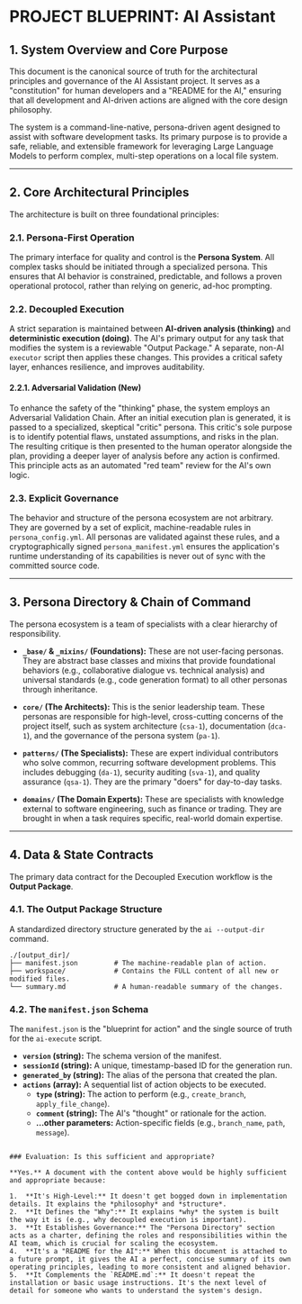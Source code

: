 # PROJECT BLUEPRINT: AI Assistant

<!-- Version: 1.0 -->

## 1. System Overview and Core Purpose

This document is the canonical source of truth for the architectural principles and governance of the AI Assistant project. It serves as a "constitution" for human developers and a "README for the AI," ensuring that all development and AI-driven actions are aligned with the core design philosophy.

The system is a command-line-native, persona-driven agent designed to assist with software development tasks. Its primary purpose is to provide a safe, reliable, and extensible framework for leveraging Large Language Models to perform complex, multi-step operations on a local file system.

---

## 2. Core Architectural Principles

The architecture is built on three foundational principles:

### 2.1. Persona-First Operation
The primary interface for quality and control is the **Persona System**. All complex tasks should be initiated through a specialized persona. This ensures that AI behavior is constrained, predictable, and follows a proven operational protocol, rather than relying on generic, ad-hoc prompting.

### 2.2. Decoupled Execution
A strict separation is maintained between **AI-driven analysis (thinking)** and **deterministic execution (doing)**. The AI's primary output for any task that modifies the system is a reviewable "Output Package." A separate, non-AI `executor` script then applies these changes. This provides a critical safety layer, enhances resilience, and improves auditability.

#### 2.2.1. Adversarial Validation (New)
To enhance the safety of the "thinking" phase, the system employs an Adversarial Validation Chain. After an initial execution plan is generated, it is passed to a specialized, skeptical "critic" persona. This critic's sole purpose is to identify potential flaws, unstated assumptions, and risks in the plan. The resulting critique is then presented to the human operator alongside the plan, providing a deeper layer of analysis before any action is confirmed. This principle acts as an automated "red team" review for the AI's own logic.

### 2.3. Explicit Governance
The behavior and structure of the persona ecosystem are not arbitrary. They are governed by a set of explicit, machine-readable rules in `persona_config.yml`. All personas are validated against these rules, and a cryptographically signed `persona_manifest.yml` ensures the application's runtime understanding of its capabilities is never out of sync with the committed source code.

---

## 3. Persona Directory & Chain of Command

The persona ecosystem is a team of specialists with a clear hierarchy of responsibility.

-   **`_base/` & `_mixins/` (Foundations):** These are not user-facing personas. They are abstract base classes and mixins that provide foundational behaviors (e.g., collaborative dialogue vs. technical analysis) and universal standards (e.g., code generation format) to all other personas through inheritance.

-   **`core/` (The Architects):** This is the senior leadership team. These personas are responsible for high-level, cross-cutting concerns of the project itself, such as system architecture (`csa-1`), documentation (`dca-1`), and the governance of the persona system (`pa-1`).

-   **`patterns/` (The Specialists):** These are expert individual contributors who solve common, recurring software development problems. This includes debugging (`da-1`), security auditing (`sva-1`), and quality assurance (`qsa-1`). They are the primary "doers" for day-to-day tasks.

-   **`domains/` (The Domain Experts):** These are specialists with knowledge external to software engineering, such as finance or trading. They are brought in when a task requires specific, real-world domain expertise.

---

## 4. Data & State Contracts

The primary data contract for the Decoupled Execution workflow is the **Output Package**.

### 4.1. The Output Package Structure

A standardized directory structure generated by the `ai --output-dir` command.

```
./[output_dir]/
├── manifest.json         # The machine-readable plan of action.
├── workspace/            # Contains the FULL content of all new or modified files.
└── summary.md            # A human-readable summary of the changes.
```

### 4.2. The `manifest.json` Schema

The `manifest.json` is the "blueprint for action" and the single source of truth for the `ai-execute` script.

-   **`version` (string):** The schema version of the manifest.
-   **`sessionId` (string):** A unique, timestamp-based ID for the generation run.
-   **`generated_by` (string):** The alias of the persona that created the plan.
-   **`actions` (array):** A sequential list of action objects to be executed.
    -   **`type` (string):** The action to perform (e.g., `create_branch`, `apply_file_change`).
    -   **`comment` (string):** The AI's "thought" or rationale for the action.
    -   **...other parameters:** Action-specific fields (e.g., `branch_name`, `path`, `message`).
```

### Evaluation: Is this sufficient and appropriate?

**Yes.** A document with the content above would be highly sufficient and appropriate because:

1.  **It's High-Level:** It doesn't get bogged down in implementation details. It explains the *philosophy* and *structure*.
2.  **It Defines the "Why":** It explains *why* the system is built the way it is (e.g., why decoupled execution is important).
3.  **It Establishes Governance:** The "Persona Directory" section acts as a charter, defining the roles and responsibilities within the AI team, which is crucial for scaling the ecosystem.
4.  **It's a "README for the AI":** When this document is attached to a future prompt, it gives the AI a perfect, concise summary of its own operating principles, leading to more consistent and aligned behavior.
5.  **It Complements the `README.md`:** It doesn't repeat the installation or basic usage instructions. It's the next level of detail for someone who wants to understand the system's design.